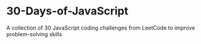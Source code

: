 # 30-Days-of-JavaScript
A collection of 30 JavaScript coding challenges from LeetCode to improve problem-solving skills
